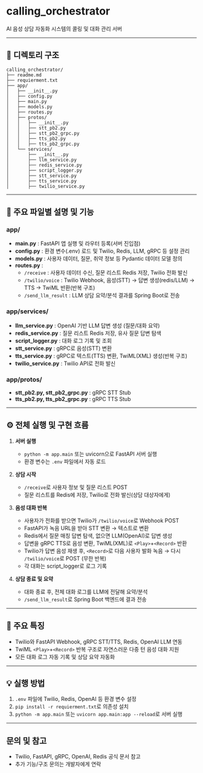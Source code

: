 # calling_orchestrator

AI 음성 상담 자동화 시스템의 콜링 및 대화 관리 서버

---

## 📁 디렉토리 구조

```
calling_orchestrator/
├── readme.md
├── requierment.txt
├── app/
│   ├── __init__.py
│   ├── config.py
│   ├── main.py
│   ├── models.py
│   ├── routes.py
│   ├── protos/
│   │   ├── __init__.py
│   │   ├── stt_pb2.py
│   │   ├── stt_pb2_grpc.py
│   │   ├── tts_pb2.py
│   │   ├── tts_pb2_grpc.py
│   └── services/
│       ├── __init__.py
│       ├── llm_service.py
│       ├── redis_service.py
│       ├── script_logger.py
│       ├── stt_service.py
│       ├── tts_service.py
│       ├── twilio_service.py
```

---

## 📄 주요 파일별 설명 및 기능

### app/

- **main.py** : FastAPI 앱 실행 및 라우터 등록(서버 진입점)
- **config.py** : 환경 변수(.env) 로드 및 Twilio, Redis, LLM, gRPC 등 설정 관리
- **models.py** : 사용자 데이터, 질문, 취약 정보 등 Pydantic 데이터 모델 정의
- **routes.py** :
  - `/receive` : 사용자 데이터 수신, 질문 리스트 Redis 저장, Twilio 전화 발신
  - `/twilio/voice` : Twilio Webhook, 음성(STT) → 답변 생성(redis/LLM) → TTS → TwiML 반환(반복 구조)
  - `/send_llm_result` : LLM 상담 요약/분석 결과를 Spring Boot로 전송

### app/services/

- **llm_service.py** : OpenAI 기반 LLM 답변 생성 (질문/대화 요약)
- **redis_service.py** : 질문 리스트 Redis 저장, 유사 질문 답변 탐색
- **script_logger.py** : 대화 로그 기록 및 조회
- **stt_service.py** : gRPC로 음성(STT) 변환
- **tts_service.py** : gRPC로 텍스트(TTS) 변환, TwiML(XML) 생성(반복 구조)
- **twilio_service.py** : Twilio API로 전화 발신

### app/protos/

- **stt_pb2.py, stt_pb2_grpc.py** : gRPC STT Stub
- **tts_pb2.py, tts_pb2_grpc.py** : gRPC TTS Stub

---

## ⚙️ 전체 실행 및 구현 흐름

1. **서버 실행**

   - `python -m app.main` 또는 uvicorn으로 FastAPI 서버 실행
   - 환경 변수는 `.env` 파일에서 자동 로드

2. **상담 시작**

   - `/receive`로 사용자 정보 및 질문 리스트 POST
   - 질문 리스트를 Redis에 저장, Twilio로 전화 발신(상담 대상자에게)

3. **음성 대화 반복**

   - 사용자가 전화를 받으면 Twilio가 `/twilio/voice`로 Webhook POST
   - FastAPI가 녹음 URL을 받아 STT 변환 → 텍스트로 변환
   - Redis에서 질문 매칭 답변 탐색, 없으면 LLM(OpenAI)로 답변 생성
   - 답변을 gRPC TTS로 음성 변환, TwiML(XML)로 `<Play>`+`<Record>` 반환
   - Twilio가 답변 음성 재생 후, `<Record>`로 다음 사용자 발화 녹음 → 다시 `/twilio/voice`로 POST (무한 반복)
   - 각 대화는 script_logger로 로그 기록

4. **상담 종료 및 요약**
   - 대화 종료 후, 전체 대화 로그를 LLM에 전달해 요약/분석
   - `/send_llm_result`로 Spring Boot 백엔드에 결과 전송

---

## 📝 주요 특징

- Twilio와 FastAPI Webhook, gRPC STT/TTS, Redis, OpenAI LLM 연동
- TwiML `<Play>`+`<Record>` 반복 구조로 자연스러운 다중 턴 음성 대화 지원
- 모든 대화 로그 자동 기록 및 상담 요약 자동화

---

## 💡 실행 방법

1. `.env` 파일에 Twilio, Redis, OpenAI 등 환경 변수 설정
2. `pip install -r requierment.txt`로 의존성 설치
3. `python -m app.main` 또는 `uvicorn app.main:app --reload`로 서버 실행

---

## 문의 및 참고

- Twilio, FastAPI, gRPC, OpenAI, Redis 공식 문서 참고
- 추가 기능/구조 문의는 개발자에게 연락
